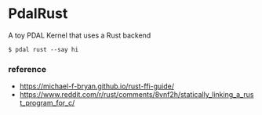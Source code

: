 PdalRust
===

A toy PDAL Kernel that uses a Rust backend

`$ pdal rust --say hi`

### reference
- https://michael-f-bryan.github.io/rust-ffi-guide/
- https://www.reddit.com/r/rust/comments/8vnf2h/statically_linking_a_rust_program_for_c/
